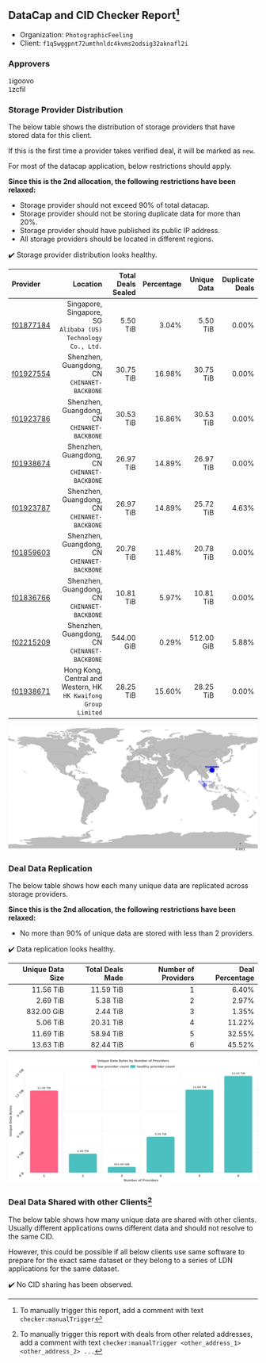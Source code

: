 ## DataCap and CID Checker Report[^1]
 - Organization: `PhotographicFeeling`
 - Client: `f1q5wggpnt72umthnldc4kvms2odsig32aknafl2i`
### Approvers
`1`igoovo<br/>`1`zcfil

### Storage Provider Distribution
The below table shows the distribution of storage providers that have stored data for this client.

If this is the first time a provider takes verified deal, it will be marked as `new`.

For most of the datacap application, below restrictions should apply.

**Since this is the 2nd allocation, the following restrictions have been relaxed:**
 - Storage provider should not exceed 90% of total datacap.
 - Storage provider should not be storing duplicate data for more than 20%.
 - Storage provider should have published its public IP address.
 - All storage providers should be located in different regions.

✔️ Storage provider distribution looks healthy.

| Provider                                              |                                                           Location | Total Deals Sealed | Percentage | Unique Data | Duplicate Deals |
| :---------------------------------------------------- | -----------------------------------------------------------------: | -----------------: | ---------: | ----------: | --------------: |
| [f01877184](https://filfox.info/en/address/f01877184) |   Singapore, Singapore, SG<br/>`Alibaba (US) Technology Co., Ltd.` |           5.50 TiB |      3.04% |    5.50 TiB |           0.00% |
| [f01927554](https://filfox.info/en/address/f01927554) |                    Shenzhen, Guangdong, CN<br/>`CHINANET-BACKBONE` |          30.75 TiB |     16.98% |   30.75 TiB |           0.00% |
| [f01923786](https://filfox.info/en/address/f01923786) |                    Shenzhen, Guangdong, CN<br/>`CHINANET-BACKBONE` |          30.53 TiB |     16.86% |   30.53 TiB |           0.00% |
| [f01938674](https://filfox.info/en/address/f01938674) |                    Shenzhen, Guangdong, CN<br/>`CHINANET-BACKBONE` |          26.97 TiB |     14.89% |   26.97 TiB |           0.00% |
| [f01923787](https://filfox.info/en/address/f01923787) |                    Shenzhen, Guangdong, CN<br/>`CHINANET-BACKBONE` |          26.97 TiB |     14.89% |   25.72 TiB |           4.63% |
| [f01859603](https://filfox.info/en/address/f01859603) |                    Shenzhen, Guangdong, CN<br/>`CHINANET-BACKBONE` |          20.78 TiB |     11.48% |   20.78 TiB |           0.00% |
| [f01836766](https://filfox.info/en/address/f01836766) |                    Shenzhen, Guangdong, CN<br/>`CHINANET-BACKBONE` |          10.81 TiB |      5.97% |   10.81 TiB |           0.00% |
| [f02215209](https://filfox.info/en/address/f02215209) |                    Shenzhen, Guangdong, CN<br/>`CHINANET-BACKBONE` |         544.00 GiB |      0.29% |  512.00 GiB |           5.88% |
| [f01938671](https://filfox.info/en/address/f01938671) | Hong Kong, Central and Western, HK<br/>`HK Kwaifong Group Limited` |          28.25 TiB |     15.60% |   28.25 TiB |           0.00% |

<img src="https://raw.githubusercontent.com/data-preservation-programs/filplus-checker-assets/main/filecoin-project/filecoin-plus-large-datasets/issues/1922/1689858767214.png"/>

### Deal Data Replication
The below table shows how each many unique data are replicated across storage providers.


**Since this is the 2nd allocation, the following restrictions have been relaxed:**
- No more than 90% of unique data are stored with less than 2 providers.

✔️ Data replication looks healthy.

| Unique Data Size | Total Deals Made | Number of Providers | Deal Percentage |
| ---------------: | ---------------: | ------------------: | --------------: |
|        11.56 TiB |        11.59 TiB |                   1 |           6.40% |
|         2.69 TiB |         5.38 TiB |                   2 |           2.97% |
|       832.00 GiB |         2.44 TiB |                   3 |           1.35% |
|         5.06 TiB |        20.31 TiB |                   4 |          11.22% |
|        11.69 TiB |        58.94 TiB |                   5 |          32.55% |
|        13.63 TiB |        82.44 TiB |                   6 |          45.52% |

<img src="https://raw.githubusercontent.com/data-preservation-programs/filplus-checker-assets/main/filecoin-project/filecoin-plus-large-datasets/issues/1922/1689858768450.png"/>

### Deal Data Shared with other Clients[^3]
The below table shows how many unique data are shared with other clients.
Usually different applications owns different data and should not resolve to the same CID.

However, this could be possible if all below clients use same software to prepare for the exact same dataset or they belong to a series of LDN applications for the same dataset.

✔️ No CID sharing has been observed.

[^1]: To manually trigger this report, add a comment with text `checker:manualTrigger`

[^2]: Deals from those addresses are combined into this report as they are specified with `checker:manualTrigger`

[^3]: To manually trigger this report with deals from other related addresses, add a comment with text `checker:manualTrigger <other_address_1> <other_address_2> ...`
